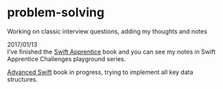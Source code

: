 # problem-solving
Working on classic interview questions, adding my thoughts and notes

2017/01/13  
I've finished the [Swift Apprentice](https://www.raywenderlich.com/store/swift-apprentice) book and you can see my notes in Swift Apprentice Challenges playground series.

[Advanced Swift](https://www.objc.io/books/advanced-swift/) book in progress, trying to implement all key data structures.


